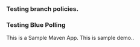 ### Testing branch policies.
### Testing Blue Polling
This is a Sample Maven App. 
This is sample demo..
